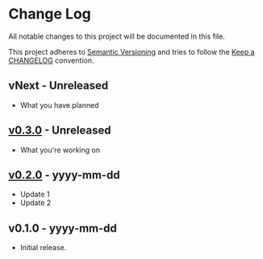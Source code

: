 # Change Log

All notable changes to this project will be documented in this file.

This project adheres to [Semantic Versioning](http://semver.org/) and tries to follow the [Keep a CHANGELOG](http://keepachangelog.com) convention.

## vNext - Unreleased

- What you have planned

## [v0.3.0](https://github.com/$$githubAuthor/$$githubTitle/compare/v0.1.0...v0.2.0) - Unreleased

- What you're working on

## [v0.2.0](https://github.com/$$githubAuthor/$$githubTitle/compare/v0.1.0...v0.2.0) - yyyy-mm-dd

- Update 1
- Update 2

## v0.1.0 - yyyy-mm-dd

- Initial release.
